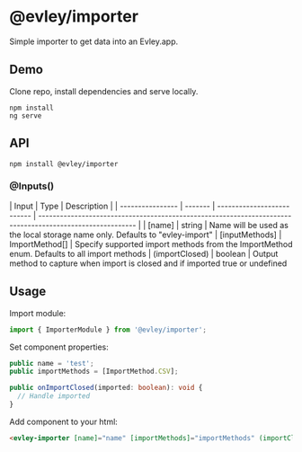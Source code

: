 # @evley/importer

Simple importer to get data into an Evley.app.

## Demo

Clone repo, install dependencies and serve locally.

```
npm install
ng serve
```

## API

```
npm install @evley/importer
```

### @Inputs()

| Input            | Type    | Description                                                                                               |
| ---------------- | ------- | -------------------------- | --------------------------------------------------------------------------------------------------------- |
| [name]           | string  | Name will be used as the local storage name only. Defaults to "evley-import"
| [inputMethods]          | ImportMethod[]  | Specify supported import methods from the ImportMethod enum. Defaults to all import methods
| (importClosed) | boolean | Output method to capture when import is closed and if imported true or undefined

## Usage

Import module:

```typescript
import { ImporterModule } from '@evley/importer';
```

Set component properties:

```typescript
public name = 'test';
public importMethods = [ImportMethod.CSV];

public onImportClosed(imported: boolean): void {
  // Handle imported
}
```

Add component to your html:

```html
<evley-importer [name]="name" [importMethods]="importMethods" (importClosed)="onImportClosed($event)"></evley-importer>
```
